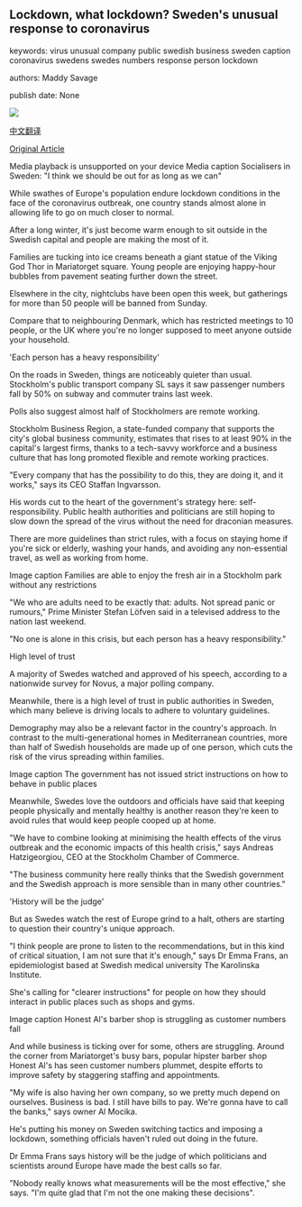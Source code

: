 ## Lockdown, what lockdown? Sweden's unusual response to coronavirus

keywords: virus unusual company public swedish business sweden caption coronavirus swedens swedes numbers response person lockdown

authors: Maddy Savage

publish date: None

![](https://ichef.bbci.co.uk/images/ic/1024x576/p0880b5j.jpg)

[中文翻译](Lockdown%2C%20what%20lockdown%3F%20Sweden%27s%20unusual%20response%20to%20coronavirus_zh.md)

[Original Article](https://www.bbc.com/news/world-europe-52076293)

Media playback is unsupported on your device Media caption Socialisers in Sweden: "I think we should be out for as long as we can"

While swathes of Europe's population endure lockdown conditions in the face of the coronavirus outbreak, one country stands almost alone in allowing life to go on much closer to normal.

After a long winter, it's just become warm enough to sit outside in the Swedish capital and people are making the most of it.

Families are tucking into ice creams beneath a giant statue of the Viking God Thor in Mariatorget square. Young people are enjoying happy-hour bubbles from pavement seating further down the street.

Elsewhere in the city, nightclubs have been open this week, but gatherings for more than 50 people will be banned from Sunday.

Compare that to neighbouring Denmark, which has restricted meetings to 10 people, or the UK where you're no longer supposed to meet anyone outside your household.

'Each person has a heavy responsibility'

On the roads in Sweden, things are noticeably quieter than usual. Stockholm's public transport company SL says it saw passenger numbers fall by 50% on subway and commuter trains last week.

Polls also suggest almost half of Stockholmers are remote working.

Stockholm Business Region, a state-funded company that supports the city's global business community, estimates that rises to at least 90% in the capital's largest firms, thanks to a tech-savvy workforce and a business culture that has long promoted flexible and remote working practices.

"Every company that has the possibility to do this, they are doing it, and it works," says its CEO Staffan Ingvarsson.

His words cut to the heart of the government's strategy here: self-responsibility. Public health authorities and politicians are still hoping to slow down the spread of the virus without the need for draconian measures.

There are more guidelines than strict rules, with a focus on staying home if you're sick or elderly, washing your hands, and avoiding any non-essential travel, as well as working from home.

Image caption Families are able to enjoy the fresh air in a Stockholm park without any restrictions

"We who are adults need to be exactly that: adults. Not spread panic or rumours," Prime Minister Stefan Löfven said in a televised address to the nation last weekend.

"No one is alone in this crisis, but each person has a heavy responsibility."

High level of trust

A majority of Swedes watched and approved of his speech, according to a nationwide survey for Novus, a major polling company.

Meanwhile, there is a high level of trust in public authorities in Sweden, which many believe is driving locals to adhere to voluntary guidelines.

Demography may also be a relevant factor in the country's approach. In contrast to the multi-generational homes in Mediterranean countries, more than half of Swedish households are made up of one person, which cuts the risk of the virus spreading within families.

Image caption The government has not issued strict instructions on how to behave in public places

Meanwhile, Swedes love the outdoors and officials have said that keeping people physically and mentally healthy is another reason they're keen to avoid rules that would keep people cooped up at home.

"We have to combine looking at minimising the health effects of the virus outbreak and the economic impacts of this health crisis," says Andreas Hatzigeorgiou, CEO at the Stockholm Chamber of Commerce.

"The business community here really thinks that the Swedish government and the Swedish approach is more sensible than in many other countries."

'History will be the judge'

But as Swedes watch the rest of Europe grind to a halt, others are starting to question their country's unique approach.

"I think people are prone to listen to the recommendations, but in this kind of critical situation, I am not sure that it's enough," says Dr Emma Frans, an epidemiologist based at Swedish medical university The Karolinska Institute.

She's calling for "clearer instructions" for people on how they should interact in public places such as shops and gyms.

Image caption Honest Al's barber shop is struggling as customer numbers fall

And while business is ticking over for some, others are struggling. Around the corner from Mariatorget's busy bars, popular hipster barber shop Honest Al's has seen customer numbers plummet, despite efforts to improve safety by staggering staffing and appointments.

"My wife is also having her own company, so we pretty much depend on ourselves. Business is bad. I still have bills to pay. We're gonna have to call the banks," says owner Al Mocika.

He's putting his money on Sweden switching tactics and imposing a lockdown, something officials haven't ruled out doing in the future.

Dr Emma Frans says history will be the judge of which politicians and scientists around Europe have made the best calls so far.

"Nobody really knows what measurements will be the most effective," she says. "I'm quite glad that I'm not the one making these decisions".